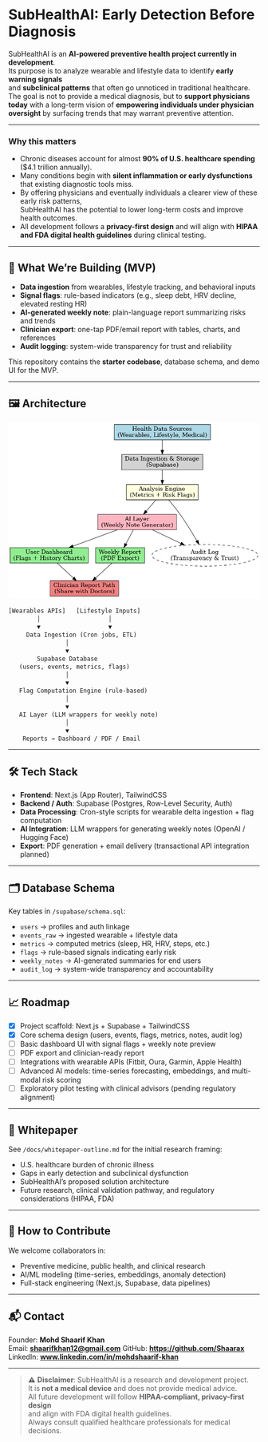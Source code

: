 # SubHealthAI: Early Detection Before Diagnosis

SubHealthAI is an **AI-powered preventive health project currently in development**.  
Its purpose is to analyze wearable and lifestyle data to identify **early warning signals**  
and **subclinical patterns** that often go unnoticed in traditional healthcare.  
The goal is not to provide a medical diagnosis, but to **support physicians today** 
with a long-term vision of **empowering individuals under physician oversight** 
by surfacing trends that may warrant preventive attention.

---

### Why this matters
- Chronic diseases account for almost **90% of U.S. healthcare spending** ($4.1 trillion annually).  
- Many conditions begin with **silent inflammation or early dysfunctions** that existing diagnostic tools miss.  
- By offering physicians and eventually individuals a clearer view of these early risk patterns,  
SubHealthAI has the potential to lower long-term costs and improve health outcomes.  
- All development follows a **privacy-first design** and will align with **HIPAA and FDA digital health guidelines** during clinical testing.

---

## 🚀 What We’re Building (MVP)
- **Data ingestion** from wearables, lifestyle tracking, and behavioral inputs  
- **Signal flags**: rule-based indicators (e.g., sleep debt, HRV decline, elevated resting HR)  
- **AI-generated weekly note**: plain-language report summarizing risks and trends  
- **Clinician export**: one-tap PDF/email report with tables, charts, and references  
- **Audit logging**: system-wide transparency for trust and reliability  

This repository contains the **starter codebase**, database schema, and demo UI for the MVP.

---

## 🖼 Architecture

![SubHealthAI Architecture](./docs/subhealthai_architecture.png)

```text
[Wearables APIs]   [Lifestyle Inputs]
        │                   │
        ▼                   ▼
     Data Ingestion (Cron jobs, ETL)
                │
                ▼
        Supabase Database
   (users, events, metrics, flags)
                │
                ▼
   Flag Computation Engine (rule-based)
                │
                ▼
   AI Layer (LLM wrappers for weekly note)
                │
                ▼
    Reports → Dashboard / PDF / Email
```
---

## 🛠 Tech Stack
- **Frontend**: Next.js (App Router), TailwindCSS  
- **Backend / Auth**: Supabase (Postgres, Row-Level Security, Auth)  
- **Data Processing**: Cron-style scripts for wearable delta ingestion + flag computation  
- **AI Integration**: LLM wrappers for generating weekly notes (OpenAI / Hugging Face)  
- **Export**: PDF generation + email delivery (transactional API integration planned)  

---

## 🗂 Database Schema
Key tables in `/supabase/schema.sql`:
- `users` → profiles and auth linkage  
- `events_raw` → ingested wearable + lifestyle data  
- `metrics` → computed metrics (sleep, HR, HRV, steps, etc.)  
- `flags` → rule-based signals indicating early risk  
- `weekly_notes` → AI-generated summaries for end users  
- `audit_log` → system-wide transparency and accountability  

---

## 📈 Roadmap
- [x] Project scaffold: Next.js + Supabase + TailwindCSS  
- [x] Core schema design (users, events, flags, metrics, notes, audit log)  
- [ ] Basic dashboard UI with signal flags + weekly note preview  
- [ ] PDF export and clinician-ready report  
- [ ] Integrations with wearable APIs (Fitbit, Oura, Garmin, Apple Health)  
- [ ] Advanced AI models: time-series forecasting, embeddings, and multi-modal risk scoring  
- [ ] Exploratory pilot testing with clinical advisors (pending regulatory alignment)  

---

## 📄 Whitepaper
See `/docs/whitepaper-outline.md` for the initial research framing:  
- U.S. healthcare burden of chronic illness  
- Gaps in early detection and subclinical dysfunction  
- SubHealthAI’s proposed solution architecture  
- Future research, clinical validation pathway, and regulatory considerations (HIPAA, FDA)  

---

## 🤝 How to Contribute
We welcome collaborators in:  
- Preventive medicine, public health, and clinical research  
- AI/ML modeling (time-series, embeddings, anomaly detection)  
- Full-stack engineering (Next.js, Supabase, data pipelines)  

---

## 📬 Contact
Founder: **Mohd Shaarif Khan**  
Email: **shaarifkhan12@gmail.com** 
GitHub: **https://github.com/Shaarax**  
LinkedIn: **www.linkedin.com/in/mohdshaarif-khan**  

---

> ⚠️ **Disclaimer**: SubHealthAI is a research and development project.  
> It is **not a medical device** and does not provide medical advice.  
> All future development will follow **HIPAA-compliant, privacy-first design**  
> and align with FDA digital health guidelines.  
> Always consult qualified healthcare professionals for medical decisions.
